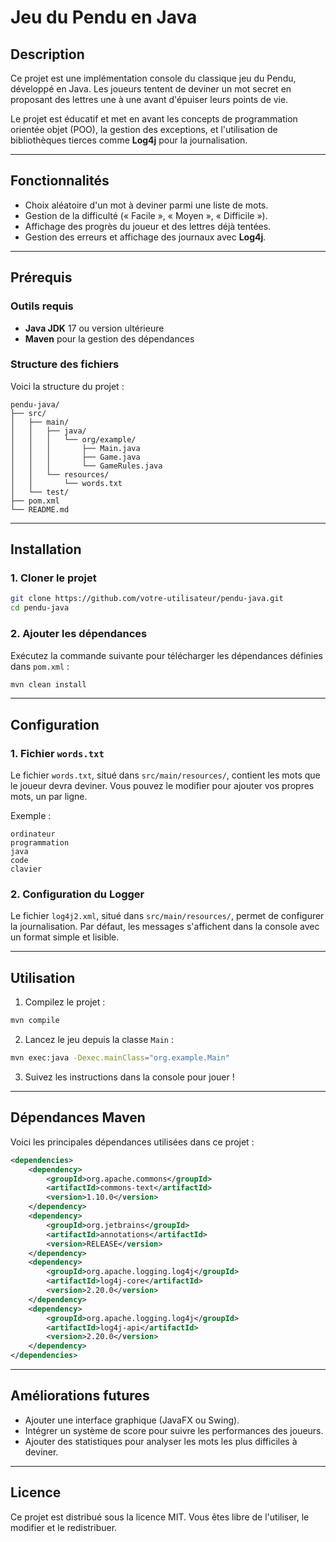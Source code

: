 # Jeu du Pendu en Java

## Description
Ce projet est une implémentation console du classique jeu du Pendu, développé en Java. Les joueurs tentent de deviner un mot secret en proposant des lettres une à une avant d'épuiser leurs points de vie.

Le projet est éducatif et met en avant les concepts de programmation orientée objet (POO), la gestion des exceptions, et l'utilisation de bibliothèques tierces comme **Log4j** pour la journalisation.

---

## Fonctionnalités
- Choix aléatoire d'un mot à deviner parmi une liste de mots.
- Gestion de la difficulté (« Facile », « Moyen », « Difficile »).
- Affichage des progrès du joueur et des lettres déjà tentées.
- Gestion des erreurs et affichage des journaux avec **Log4j**.

---

## Prérequis
### Outils requis
- **Java JDK** 17 ou version ultérieure
- **Maven** pour la gestion des dépendances

### Structure des fichiers
Voici la structure du projet :

```
pendu-java/
├── src/
│   ├── main/
│   │   ├── java/
│   │   │   └── org/example/
│   │   │       ├── Main.java
│   │   │       ├── Game.java
│   │   │       └── GameRules.java
│   │   └── resources/
│   │       └── words.txt
│   └── test/
├── pom.xml
└── README.md
```

---

## Installation
### 1. Cloner le projet
```bash
git clone https://github.com/votre-utilisateur/pendu-java.git
cd pendu-java
```

### 2. Ajouter les dépendances
Exécutez la commande suivante pour télécharger les dépendances définies dans `pom.xml` :
```bash
mvn clean install
```

---

## Configuration
### 1. Fichier `words.txt`
Le fichier `words.txt`, situé dans `src/main/resources/`, contient les mots que le joueur devra deviner. Vous pouvez le modifier pour ajouter vos propres mots, un par ligne.

Exemple :
```
ordinateur
programmation
java
code
clavier
```

### 2. Configuration du Logger
Le fichier `log4j2.xml`, situé dans `src/main/resources/`, permet de configurer la journalisation. Par défaut, les messages s'affichent dans la console avec un format simple et lisible.

---

## Utilisation
1. Compilez le projet :
```bash
mvn compile
```

2. Lancez le jeu depuis la classe `Main` :
```bash
mvn exec:java -Dexec.mainClass="org.example.Main"
```

3. Suivez les instructions dans la console pour jouer !

---

## Dépendances Maven
Voici les principales dépendances utilisées dans ce projet :

```xml
<dependencies>
    <dependency>
        <groupId>org.apache.commons</groupId>
        <artifactId>commons-text</artifactId>
        <version>1.10.0</version>
    </dependency>
    <dependency>
        <groupId>org.jetbrains</groupId>
        <artifactId>annotations</artifactId>
        <version>RELEASE</version>
    </dependency>
    <dependency>
        <groupId>org.apache.logging.log4j</groupId>
        <artifactId>log4j-core</artifactId>
        <version>2.20.0</version>
    </dependency>
    <dependency>
        <groupId>org.apache.logging.log4j</groupId>
        <artifactId>log4j-api</artifactId>
        <version>2.20.0</version>
    </dependency>
</dependencies>
```

---

## Améliorations futures
- Ajouter une interface graphique (JavaFX ou Swing).
- Intégrer un système de score pour suivre les performances des joueurs.
- Ajouter des statistiques pour analyser les mots les plus difficiles à deviner.

---


## Licence
Ce projet est distribué sous la licence MIT. Vous êtes libre de l'utiliser, le modifier et le redistribuer.

